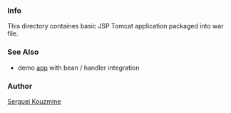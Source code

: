 ### Info

This directory containes basic JSP Tomcat application packaged into war file.

### See Also

 * demo [app](https://github.com/vborrego/jsp-example) with bean / handler integration

### Author
[Serguei Kouzmine](kouzmine_serguei@yahoo.com)

